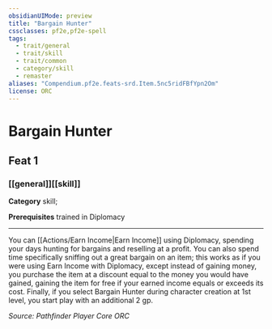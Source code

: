 ```yaml
---
obsidianUIMode: preview
title: "Bargain Hunter"
cssclasses: pf2e,pf2e-spell
tags:
  - trait/general
  - trait/skill
  - trait/common
  - category/skill
  - remaster
aliases: "Compendium.pf2e.feats-srd.Item.5nc5ridFBfYpn2Om"
license: ORC
---
```

# Bargain Hunter
## Feat 1
### [[general]][[skill]]

**Category** skill; 



**Prerequisites** trained in Diplomacy
* * *
You can [[Actions/Earn Income|Earn Income]] using Diplomacy, spending your days hunting for bargains and reselling at a profit. You can also spend time specifically sniffing out a great bargain on an item; this works as if you were using Earn Income with Diplomacy, except instead of gaining money, you purchase the item at a discount equal to the money you would have gained, gaining the item for free if your earned income equals or exceeds its cost. Finally, if you select Bargain Hunter during character creation at 1st level, you start play with an additional 2 gp.

*Source: Pathfinder Player Core*
*ORC*